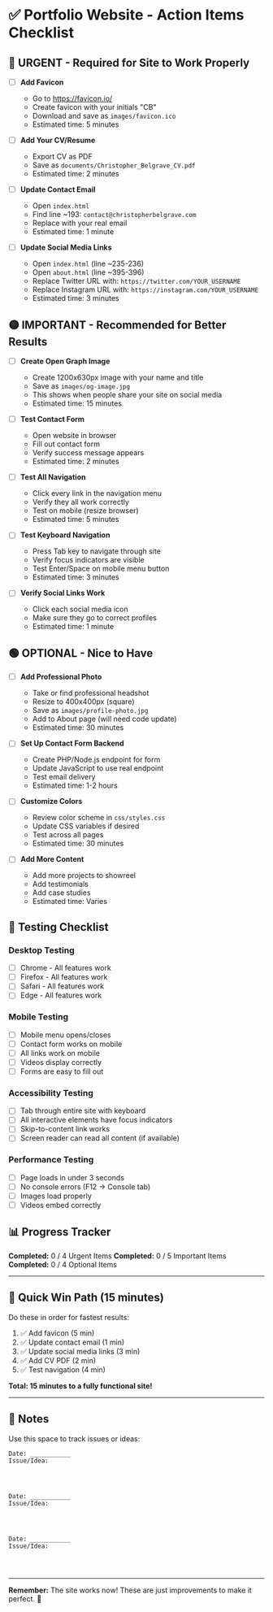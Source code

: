 # ✅ Portfolio Website - Action Items Checklist

## 🔴 URGENT - Required for Site to Work Properly

- [ ] **Add Favicon**
  - Go to https://favicon.io/
  - Create favicon with your initials "CB"
  - Download and save as `images/favicon.ico`
  - Estimated time: 5 minutes

- [ ] **Add Your CV/Resume**
  - Export CV as PDF
  - Save as `documents/Christopher_Belgrave_CV.pdf`
  - Estimated time: 2 minutes

- [ ] **Update Contact Email**
  - Open `index.html`
  - Find line ~193: `contact@christopherbelgrave.com`
  - Replace with your real email
  - Estimated time: 1 minute

- [ ] **Update Social Media Links**
  - Open `index.html` (line ~235-236)
  - Open `about.html` (line ~395-396)
  - Replace Twitter URL with: `https://twitter.com/YOUR_USERNAME`
  - Replace Instagram URL with: `https://instagram.com/YOUR_USERNAME`
  - Estimated time: 3 minutes

## 🟡 IMPORTANT - Recommended for Better Results

- [ ] **Create Open Graph Image**
  - Create 1200x630px image with your name and title
  - Save as `images/og-image.jpg`
  - This shows when people share your site on social media
  - Estimated time: 15 minutes

- [ ] **Test Contact Form**
  - Open website in browser
  - Fill out contact form
  - Verify success message appears
  - Estimated time: 2 minutes

- [ ] **Test All Navigation**
  - Click every link in the navigation menu
  - Verify they all work correctly
  - Test on mobile (resize browser)
  - Estimated time: 5 minutes

- [ ] **Test Keyboard Navigation**
  - Press Tab key to navigate through site
  - Verify focus indicators are visible
  - Test Enter/Space on mobile menu button
  - Estimated time: 3 minutes

- [ ] **Verify Social Links Work**
  - Click each social media icon
  - Make sure they go to correct profiles
  - Estimated time: 1 minute

## 🟢 OPTIONAL - Nice to Have

- [ ] **Add Professional Photo**
  - Take or find professional headshot
  - Resize to 400x400px (square)
  - Save as `images/profile-photo.jpg`
  - Add to About page (will need code update)
  - Estimated time: 30 minutes

- [ ] **Set Up Contact Form Backend**
  - Create PHP/Node.js endpoint for form
  - Update JavaScript to use real endpoint
  - Test email delivery
  - Estimated time: 1-2 hours

- [ ] **Customize Colors**
  - Review color scheme in `css/styles.css`
  - Update CSS variables if desired
  - Test across all pages
  - Estimated time: 30 minutes

- [ ] **Add More Content**
  - Add more projects to showreel
  - Add testimonials
  - Add case studies
  - Estimated time: Varies

## 🧪 Testing Checklist

### Desktop Testing
- [ ] Chrome - All features work
- [ ] Firefox - All features work
- [ ] Safari - All features work
- [ ] Edge - All features work

### Mobile Testing
- [ ] Mobile menu opens/closes
- [ ] Contact form works on mobile
- [ ] All links work on mobile
- [ ] Videos display correctly
- [ ] Forms are easy to fill out

### Accessibility Testing
- [ ] Tab through entire site with keyboard
- [ ] All interactive elements have focus indicators
- [ ] Skip-to-content link works
- [ ] Screen reader can read all content (if available)

### Performance Testing
- [ ] Page loads in under 3 seconds
- [ ] No console errors (F12 → Console tab)
- [ ] Images load properly
- [ ] Videos embed correctly

## 📊 Progress Tracker

**Completed:** 0 / 4 Urgent Items
**Completed:** 0 / 5 Important Items
**Completed:** 0 / 4 Optional Items

---

## 🎯 Quick Win Path (15 minutes)

Do these in order for fastest results:

1. ✅ Add favicon (5 min)
2. ✅ Update contact email (1 min)
3. ✅ Update social media links (3 min)
4. ✅ Add CV PDF (2 min)
5. ✅ Test navigation (4 min)

**Total: 15 minutes to a fully functional site!**

---

## 📝 Notes

Use this space to track issues or ideas:

```
Date: ___________
Issue/Idea: 




Date: ___________
Issue/Idea: 




Date: ___________
Issue/Idea: 




```

---

**Remember:** The site works now! These are just improvements to make it perfect. 🎉

